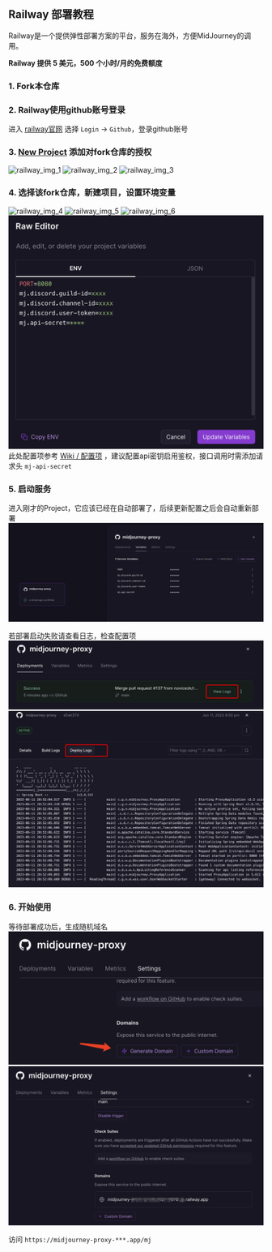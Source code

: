 ## Railway 部署教程

Railway是一个提供弹性部署方案的平台，服务在海外，方便MidJourney的调用。

**Railway 提供 5 美元，500 个小时/月的免费额度**

### 1. Fork本仓库
### 2. Railway使用github账号登录
进入 [railway官网](https://railway.app) 选择 `Login` -> `Github`，登录github账号

### 3. [New Project](https://railway.app/new) 添加对fork仓库的授权
![railway_img_1](./railway_img_1.png)
![railway_img_2](./railway_img_2.png)
![railway_img_3](./railway_img_3.png)

### 4. 选择该fork仓库，新建项目，设置环境变量
![railway_img_4](./railway_img_4.png)
![railway_img_5](./railway_img_5.png)
![railway_img_6](./railway_img_6.png)
![railway_img_7](./railway_img_7.png)
此处配置项参考 [Wiki / 配置项](https://github.com/novicezk/midjourney-proxy/wiki/%E9%85%8D%E7%BD%AE%E9%A1%B9) ，建议配置api密钥启用鉴权，接口调用时需添加请求头 `mj-api-secret`

### 5. 启动服务
进入刚才的Project，它应该已经在自动部署了，后续更新配置之后会自动重新部署
![railway_img_8](./railway_img_8.png)

若部署启动失败请查看日志，检查配置项
![railway_img_9](./railway_img_9.png)
![railway_img_10](./railway_img_10.png)

### 6. 开始使用
等待部署成功后，生成随机域名
![railway_img_11](./railway_img_11.png)
![railway_img_12](./railway_img_12.png)

访问 `https://midjourney-proxy-***.app/mj`

